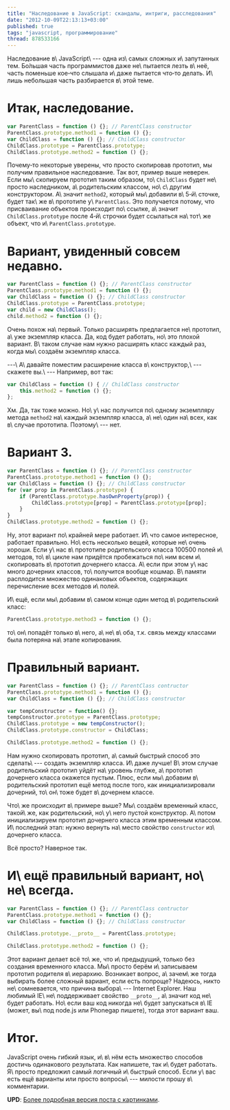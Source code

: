 ```yaml
---
title: "Наследование в JavaScript: скандалы, интриги, расследования"
date: "2012-10-09T22:13:13+03:00"
published: true
tags: "javascript, программирование"
thread: 878533166
---
```


Наследование в\ JavaScript\ --- одна из\ самых сложных и\ запутанных тем. Бо&#769;льшая часть программистов даже
не\ пытается лезть в\ неё, часть поменьше кое&#8209;что слышала и\ даже пытается что&#8209;то делать. И\ лишь небольшая
часть разбирается в\ этой теме.

# Итак, наследование.

~~~~~javascript
var ParentClass = function () {}; // ParentClass constructor
ParentClass.prototype.method1 = function () {};
var ChildClass = function () {}; // ChildClass constructor
ChildClass.prototype = ParentClass.prototype;
ChildClass.prototype.method2 = function () {};
~~~~~

Почему&#8209;то некоторые уверены, что просто скопировав прототип, мы получим правильное наследование. Так вот, пример
выше неверен. Если мы\ скопируем прототип таким образом, то\ `ChildClass` будет не\ просто наследником, а\ родительским
классом, но\ с\ другим конструктором. А\ значит `method2`, который мы\ добавили в\ 5&#8209;й\ сточке, будет так\ же
в\ прототипе у\ `ParentClass`. Это получается потому, что присваивание объектов происходит по\ ссылке, а\ значит
`ChildClass.prototype` после 4&#8209;й\ строчки будет ссылаться на\ тот\ же объект, что и\ `ParentClass.prototype`.

# Вариант, увиденный совсем недавно.

~~~~~javascript
var ParentClass = function () {}; // ParentClass constructor
ParentClass.prototype.method1 = function () {};
var ChildClass = function () {}; // ChildClass constructor
ChildClass.prototype = ParentClass.prototype;
var child = new ChildClass();
child.method2 = function () {};
~~~~~

Очень похож на\ первый. Только расширять предлагается не\ прототип, а\ уже экземпляр класса. Да, код будет работать,
но\ это плохой вариант. В\ таком случае нам нужно расширять класс каждый раз, когда мы\ создаём экземпляр класса.

---\ А\ давайте поместим расширение класса в\ конструктор,\ --- скажете вы.\ --- Например, вот так:

~~~~~javascript
var ChildClass = function () { // ChildClass constructor
    this.method2 = function () {};
}; 
~~~~~

Хм. Да, так тоже можно. Но\ у\ нас получится по\ одному экземпляру метода `method2` на\ каждый экземпляр класса,
а\ не\ один на\ всех, как в\ случае прототипа. Поэтому\ --- нет.

# Вариант 3.

~~~~~javascript
var ParentClass = function () {}; // ParentClass constructor
ParentClass.prototype.method1 = function () {};
var ChildClass = function () {}; // ChildClass constructor
for (var prop in ParentClass.prototype) {
    if (ParentClass.prototype.hasOwnProperty(prop)) {
        ChildClass.prototype[prop] = ParentClass.prototype[prop];
    }
}
ChildClass.prototype.method2 = function () {};
~~~~~

Ну, этот вариант по\ крайней мере работает. И\ что самое интересное, работает правильно. Но\ есть несколько вещей,
которые не\ очень хороши. Если у\ нас в\ прототипе родительского класса 100500 полей и\ методов, то\ в\ цикле нам
придётся пробежаться по\ ним всем и\ скопировать в\ прототип дочернего класса. А\ если при этом у\ нас много дочерних
классов, то\ получится вообще кошмар. В\ памяти расплодится множество одинаковых объектов, содержащих перечисление всех
методов и\ полей.

И\ ещё, если мы\ добавим в\ самом конце один метод в\ родительский класс:

~~~~~javascript
ParentClass.prototype.method3 = function () {};
~~~~~

то\ он\ попадёт только в\ него, а\ не\ в\ оба, т.к. связь между классами была потеряна на\ этапе копирования.

# Правильный вариант.

~~~~~javascript
var ParentClass = function () {}; // ParentClass contructor
ParentClass.prototype.method1 = function () {};
var ChildClass = function () {}; // ChildClass constructor

var tempConstructor = function() {};
tempConstructor.prototype = ParentClass.prototype;
ChildClass.prototype = new tempConstructor();
ChildClass.prototype.constructor = ChildClass;

ChildClass.prototype.method2 = function () {};
~~~~~

Нам нужно скопировать прототип, а\ самый быстрый способ это сделать\ --- создать экземпляр класса. И\ даже лучше!
В\ этом случае родительский прототип уйдёт на\ уровень глубже, а\ прототип дочернего класса окажется пустым. Плюс, если
мы\ добавим в\ родительский прототип ещё метод после того, как инициализировали дочерний, то\ он\ тоже будет в\ дочернем
классе.

Что\ же происходит в\ примере выше? Мы\ создаём временный класс, такой\ же, как родительский, но\ у\ него пустой
конструктор. А\ потом инициализируем прототип дочернего класса этим временным классом. И\ последний этап: нужно вернуть
на\ место свойство `constructor` из\ дочернего класса.

Всё просто? Наверное так.

# И\ ещё правильный вариант, но\ не\ всегда.

~~~~~javascript
var ParentClass = function () {}; // ParentClass contructor
ParentClass.prototype.method1 = function () {};
var ChildClass = function () {}; // ChildClass constructor

ChildClass.prototype.__proto__ = ParentClass.prototype;

ChildClass.prototype.method2 = function () {};
~~~~~

Этот вариант делает всё то\ же, что и\ предыдущий, только без создания временного класса. Мы\ просто берём и\ записываем
прототип родителя в\ иерархию. Возникает вопрос, а\ зачем\ же тогда выбирать более сложный вариант, если есть попроще?
Надеюсь, никто не\ сомневается, что причина выбора\ --- Internet Explorer. Наш любимый IE\ не\ поддерживает свойство
`__proto__`, а\ значит код не\ будет работать. Но\ если ваш код никогда не\ будет запускаться в\ IE (может, вы\ под
node.js или Phonegap пишете), тогда этот вариант ваш.

# Итог.

JavaScript очень гибкий язык, и\ в\ нём есть множество способов достичь одинакового результата. Как напишете, так
и\ будет работать. Я\ просто предложил самый логичный и\ быстрый способ. Если у\ вас есть ещё варианты или просто
вопросы\ --- милости прошу в\ комментарии.

**UPD**: [Более подробная версия поста с картинками](/post/oopjs-1/).